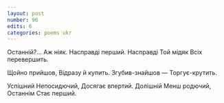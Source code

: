 ```yaml
---
layout: post
number: 96
edits: 6
categories: poems ukr
---
```


Останній?…
Aж ніяк. 
Насправді перший.
Насправді 
Той мідяк
Всіх перевершить.

Щойно прийшов,
Відразу й купить.
Згубив-знайшов —
Торгує-крутить.

Успішний 
Непосидючий,
Досягає впертий.
Долішній
Менш родючий,
Останнім
Стає перший.
